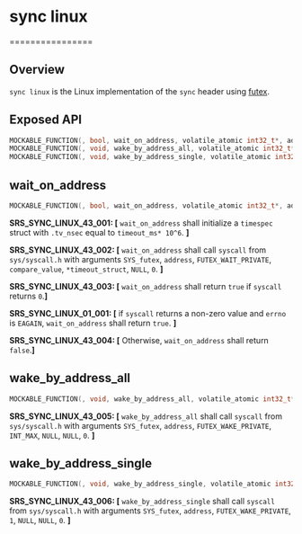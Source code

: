 # sync linux
================

## Overview

`sync linux` is the Linux implementation of the `sync` header using [futex](https://www.man7.org/linux/man-pages/man2/futex.2.html).

## Exposed API

```c
MOCKABLE_FUNCTION(, bool, wait_on_address, volatile_atomic int32_t*, address, int32_t, compare_value, uint32_t, timeout_ms);
MOCKABLE_FUNCTION(, void, wake_by_address_all, volatile_atomic int32_t*, address);
MOCKABLE_FUNCTION(, void, wake_by_address_single, volatile_atomic int32_t*, address);
```

## wait_on_address

```c
MOCKABLE_FUNCTION(, bool, wait_on_address, volatile_atomic int32_t*, address, int32_t, compare_value, uint32_t, timeout_ms)
```

**SRS_SYNC_LINUX_43_001: [** `wait_on_address` shall initialize a `timespec` struct with `.tv_nsec` equal to `timeout_ms* 10^6`. **]**


**SRS_SYNC_LINUX_43_002: [** `wait_on_address` shall call `syscall` from `sys/syscall.h` with arguments `SYS_futex`, `address`, `FUTEX_WAIT_PRIVATE`, `compare_value`, `*timeout_struct`, `NULL`, `0`. **]**

**SRS_SYNC_LINUX_43_003: [** `wait_on_address` shall return `true` if `syscall` returns `0`.**]**

**SRS_SYNC_LINUX_01_001: [** if `syscall` returns a non-zero value and `errno` is `EAGAIN`, `wait_on_address` shall return `true`. **]**

**SRS_SYNC_LINUX_43_004: [** Otherwise, `wait_on_address` shall return `false`.**]**

## wake_by_address_all

```c
MOCKABLE_FUNCTION(, void, wake_by_address_all, volatile_atomic int32_t*, address)
```

**SRS_SYNC_LINUX_43_005: [** `wake_by_address_all` shall call `syscall` from `sys/syscall.h` with arguments `SYS_futex`, `address`, `FUTEX_WAKE_PRIVATE`, `INT_MAX`, `NULL`, `NULL`, `0`. **]**

## wake_by_address_single

```c
MOCKABLE_FUNCTION(, void, wake_by_address_single, volatile_atomic int32_t*, address)
```

**SRS_SYNC_LINUX_43_006: [** `wake_by_address_single` shall call `syscall` from `sys/syscall.h` with arguments `SYS_futex`, `address`, `FUTEX_WAKE_PRIVATE`, `1`, `NULL`, `NULL`, `0`. **]**
